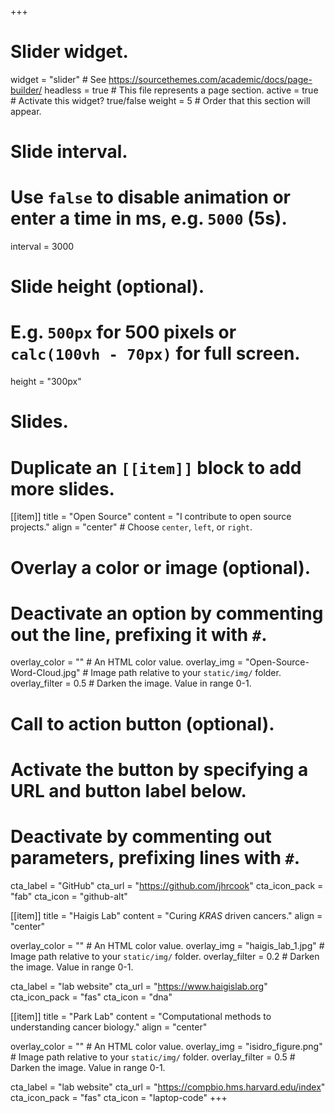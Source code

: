 +++
# Slider widget.
widget = "slider"  # See https://sourcethemes.com/academic/docs/page-builder/
headless = true  # This file represents a page section.
active = true  # Activate this widget? true/false
weight = 5  # Order that this section will appear.

# Slide interval.
# Use `false` to disable animation or enter a time in ms, e.g. `5000` (5s).
interval = 3000

# Slide height (optional).
# E.g. `500px` for 500 pixels or `calc(100vh - 70px)` for full screen.
height = "300px"

# Slides.
# Duplicate an `[[item]]` block to add more slides.
[[item]]
  title = "Open Source"
  content = "I contribute to open source projects."
  align = "center"  # Choose `center`, `left`, or `right`.

  # Overlay a color or image (optional).
  #   Deactivate an option by commenting out the line, prefixing it with `#`.
  overlay_color = ""  # An HTML color value.
  overlay_img = "Open-Source-Word-Cloud.jpg"  # Image path relative to your `static/img/` folder.
  overlay_filter = 0.5  # Darken the image. Value in range 0-1.

  # Call to action button (optional).
  #   Activate the button by specifying a URL and button label below.
  #   Deactivate by commenting out parameters, prefixing lines with `#`.
  cta_label = "GitHub"
  cta_url = "https://github.com/jhrcook"
  cta_icon_pack = "fab"
  cta_icon = "github-alt"

[[item]]
  title = "Haigis Lab"
  content = "Curing *KRAS* driven cancers."
  align = "center"

  overlay_color = ""  # An HTML color value.
  overlay_img = "haigis_lab_1.jpg"  # Image path relative to your `static/img/` folder.
  overlay_filter = 0.2  # Darken the image. Value in range 0-1.
  
  cta_label = "lab website"
  cta_url = "https://www.haigislab.org"
  cta_icon_pack = "fas"
  cta_icon = "dna"

[[item]]
  title = "Park Lab"
  content = "Computational methods to understanding cancer biology."
  align = "center"

  overlay_color = ""  # An HTML color value.
  overlay_img = "isidro_figure.png"  # Image path relative to your `static/img/` folder.
  overlay_filter = 0.5  # Darken the image. Value in range 0-1.
  
  cta_label = "lab website"
  cta_url = "https://compbio.hms.harvard.edu/index"
  cta_icon_pack = "fas"
  cta_icon = "laptop-code"
+++
